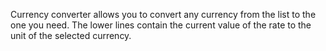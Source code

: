 
Currency converter allows you to convert any currency from the list to the one you need. The lower lines contain the current value of the rate to the unit of the selected currency.
